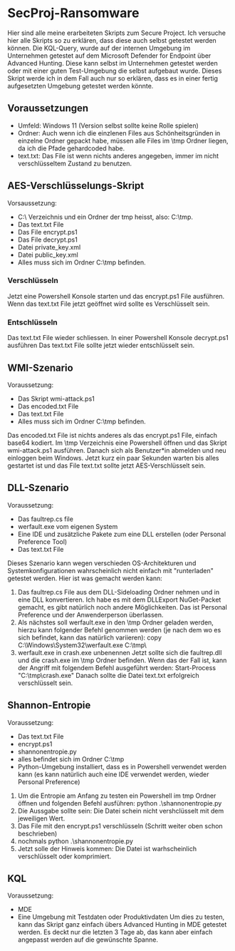 # SecProj-Ransomware
Hier sind alle meine erarbeiteten Skripts zum Secure Project. 
Ich versuche hier alle Skripts so zu erklären, dass diese auch selbst getestet werden können. 
Die KQL-Query, wurde auf der internen Umgebung im Unternehmen getestet auf dem Microsoft Defender for Endpoint über Advanced Hunting. Diese kann selbst im Unternehmen getestet werden oder mit einer guten Test-Umgebung die selbst aufgebaut wurde. Dieses Skript werde ich in dem Fall auch nur so erklären, dass es in einer fertig aufgesetzten Umgebung getestet werden könnte.

## Voraussetzungen
- Umfeld: Windows 11 (Version selbst sollte keine Rolle spielen)
- Ordner: Auch wenn ich die einzlenen Files aus Schönheitsgründen in einzelne Ordner gepackt habe, müssen alle Files im \tmp Ordner liegen, da ich die Pfade gehardcoded habe. 
- text.txt: Das File ist wenn nichts anderes angegeben, immer im nicht verschlüsseltem Zustand zu benutzen.

## AES-Verschlüsselungs-Skript
Vorsaussetzung: 
- C:\ Verzeichnis und ein Ordner der tmp heisst, also: C:\tmp. 
- Das text.txt File
- Das File encrypt.ps1
- Das File decrypt.ps1
- Datei private_key.xml
- Datei public_key.xml
- Alles muss sich im Ordner C:\tmp befinden.

### Verschlüsseln
Jetzt eine Powershell Konsole starten und das encrypt.ps1 File ausführen.
Wenn das text.txt File jetzt geöffnet wird sollte es Verschlüsselt sein.

### Entschlüsseln
Das text.txt File wieder schliessen. In einer Powershell Konsole decrypt.ps1 ausführen
Das text.txt File sollte jetzt wieder entschlüsselt sein. 

## WMI-Szenario
Voraussetzung:
- Das Skript wmi-attack.ps1
- Das encoded.txt File
- Das text.txt File
- Alles muss sich im Ordner C:\tmp befinden.

Das encoded.txt File ist nichts anderes als das encrypt.ps1 File, einfach base64 kodiert. Im \tmp Verzeichnis eine Powershell öffnen und das Skript wmi-attack.ps1 ausführen. Danach sich als Benutzer*in abmelden und neu einloggen beim Windows. Jetzt kurz ein paar Sekunden warten bis alles gestartet ist und das File text.txt sollte jetzt AES-Verschlüsselt sein.

## DLL-Szenario
Voraussetzung: 
- Das faultrep.cs file
- werfault.exe vom eigenen System
- Eine IDE und zusätzliche Pakete zum eine DLL erstellen (oder Personal Preference Tool)
- Das text.txt File

Dieses Szenario kann wegen verschieden OS-Architekturen und Systemkonfigurationen wahrscheinlich nicht einfach mit "runterladen" getestet werden. 
Hier ist was gemacht werden kann:
1. Das faultrep.cs File aus dem DLL-Sideloading Ordner nehmen und in eine DLL konvertieren. Ich habe es mit dem DLLExport NuGet-Packet gemacht, es gibt natürlich noch andere Möglichkeiten. Das ist Personal Preference und der Anwenderperson überlassen. 
2. Als nächstes soll werfault.exe in den \tmp Ordner geladen werden, hierzu kann folgender Befehl genommen werden (je nach dem wo es sich befindet, kann das natürlich variieren): copy C:\Windows\System32\werfault.exe C:\tmp\
3. werfault.exe in crash.exe unbenennen
Jetzt sollte sich die faultrep.dll und die crash.exe im \tmp Ordner befinden. Wenn das der Fall ist, kann der Angriff mit folgendem Befehl ausgeführt werden:
Start-Process "C:\tmp\crash.exe"
Danach sollte die Datei text.txt erfolgreich verschlüsselt sein.

## Shannon-Entropie
Voraussetzung:
- Das text.txt File
- encrypt.ps1
- shannonentropie.py
- alles befindet sich im Ordner C:\tmp
- Python-Umgebung installiert, dass es in Powershell verwendet werden kann (es kann natürlich auch eine IDE verwendet werden, wieder Personal Preference)

1. Um die Entropie am Anfang zu testen ein Powershell im tmp Ordner öffnen und folgenden Befehl ausführen: python .\shannonentropie.py
2. Die Aussgabe sollte sein: Die Datei schein nicht vershclüsselt mit dem jeweiligen Wert.
3. Das File mit den encrypt.ps1 verschlüsseln (Schritt weiter oben schon beschrieben)
4. nochmals python .\shannonentropie.py
5. Jetzt solle der Hinweis kommen: Die Datei ist warhscheinlich verschlüsselt oder komprimiert.

## KQL
Voraussetzung:
- MDE
- Eine Umgebung mit Testdaten oder Produktivdaten
Um dies zu testen, kann das Skript ganz einfach übers Advanced Hunting in MDE getestet werden. Es deckt nur die letzten 3 Tage ab, das kann aber einfach angepasst werden auf die gewünschte Spanne.

